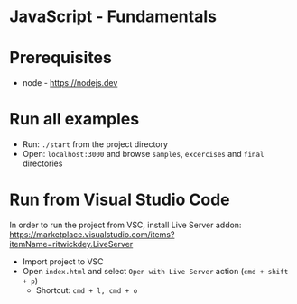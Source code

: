 JavaScript - Fundamentals
=========================

# Prerequisites

- node - https://nodejs.dev

# Run all examples

- Run: `./start` from the project directory
- Open: `localhost:3000` and browse `samples`, `excercises` and `final` directories

# Run from Visual Studio Code

In order to run the project from VSC, install Live Server addon: https://marketplace.visualstudio.com/items?itemName=ritwickdey.LiveServer

- Import project to VSC
- Open `index.html` and select `Open with Live Server` action (`cmd + shift + p`)
  - Shortcut: `cmd + l, cmd + o`